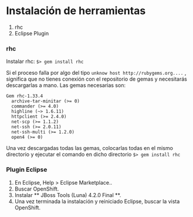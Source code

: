 # Instalación de herramientas

1. rhc 
2. Eclipse Plugin

### rhc

Instalar rhc: `$> gem install rhc`

Si el proceso falla por algo del tipo `unknow host http://rubygems.org....` , significa que no tienes conexión con el repositorio 
  de gemas y necesitarás descargarlas a mano. Las gemas necesarias son:

    Gem rhc-1.33.4
      archive-tar-minitar (>= 0)
      commander (>= 4.0)
      highline (~> 1.6.11)
      httpclient (>= 2.4.0)
      net-scp (>= 1.1.2)
      net-ssh (>= 2.0.11)
      net-ssh-multi (>= 1.2.0)
      open4 (>= 0)


  Una vez descargadas todas las gemas, colocarlas todas en el mismo directorio y ejecutar el comando en dicho directorio `$> gem install rhc`

### Plugin Eclipse
1. En Eclipse, Help > Eclipse Marketplace..
1. Buscar OpenShift.
1. Instalar ** JBoss Tools (Luna) 4.2.0 Final **.
1. Una vez terminada la instalación y reiniciado Eclipse, buscar la vista OpenShift.